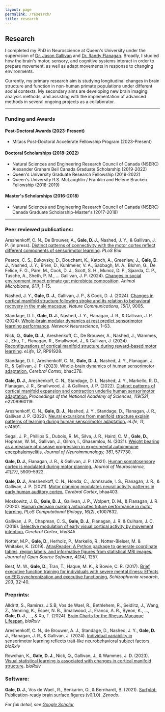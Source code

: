 ```yaml
---
layout: page
permalink: /research/
title: research
---
```


## Research

I completed my PhD in Neuroscience at Queen's University under the supervision of [Dr. Jason Gallivan](http://www.gallivanmaplab.com/) and [Dr. Randy Flanagan](http://www.flanaganlab.com/). Broadly, I studied how the brain's motor, sensory, and cognitive systems interact in order to prepare movement, as well as adapt movements in response to changing environments. 

Currently, my primary research aim is studying longitudinal changes in brain structure and function in non-human primate populations under different social contexts. My secondary aims are developing new brain imaging analysis methods, and assisting with the implementation of advanced methods in several ongoing projects as a collaborator.

---

### Funding and Awards

#### Post-Doctoral Awards (2023-Present)
- Mitacs Post-Doctoral Accelerate Fellowship Program (2023-Present)

#### Doctoral Scholarships (2018-2022)
- Natural Sciences and Engineering Research Council of Canada (NSERC) Alexander Graham Bell Canada Graduate Scholarship (2019-2022)
- Queen's University Graduate Research Fellowship (2019-2022)
- Queen's University R.S. McLaughlin / Franklin and Helene Bracken Fellowship (2018-2019)

#### Master's Scholarships (2016-2018)
- Natural Sciences and Engineering Research Council of Canada (NSERC) Canada Graduate Scholarship-Master's (2017-2018)

---

### Peer reviewed publications:

Areshenkoff, C. N., De Brouwer, A., **Gale, D. J.**, Nashed, J. Y., & Gallivan, J. P. (in press). [Distinct patterns of connectivity with the motor cortex reflect different components of sensorimotor learning](https://doi.org/10.1101/2022.08.16.504134). *PLoS Biol*

Pearce, C. S., Bukovsky, D., Douchant, K., Katoch, A., Greenlaw, J., **Gale, D. J.**, Nashed, J. Y., Brien, D., Kuhlmeier, V. A., Sabbagh, M. A., Blohm, G., De Felice, F. G., Pare, M., Cook, D. J., Scott, S. H., Munoz, D. P., Sjaarda, C. P., Tusche, A., Sheth, P. M., … Gallivan, J. P. (2024). [Changes in social environment impact primate gut microbiota composition](https://doi.org/10.1186/s42523-024-00355-y). *Animal Microbiome*, *6(1)*, 1–15.

Nashed, J. Y., **Gale, D. J.**, Gallivan, J. P., & Cook, D. J. (2024). [Changes in cortical manifold structure following stroke and its relation to behavioral recovery in the male macaque](https://doi.org/10.1038/s41467-024-53365-4). *Nature Communications*, *15(1)*, 9005.

Standage, D. I., **Gale, D. J.**, Nashed, J. Y., Flanagan, J. R., & Gallivan, J. P. (2024). [Whole-brain modular dynamics at rest predict sensorimotor learning performance](https://doi.org/10.1162/netn_a_00420). *Network Neuroscience*, 1–63.

Nick, Q., **Gale, D. J**., Areshenkoff, C., De Brouwer, A., Nashed, J., Wammes, J., Zhu, T., Flanagan, R., Smallwood, J., & Gallivan, J. (2024). [Reconfigurations of cortical manifold structure during reward-based motor learning](https://doi.org/10.7554/eLife.91928.3). *eLife*, *12*, RP91928.

Standage, D. I., Areshenkoff, C. N., <b>Gale, D. J.</b>, Nashed, J. Y., Flanagan, J. R., & Gallivan, J. P. (2023). [Whole-brain dynamics of human sensorimotor adaptation.](https://doi.org/10.1093/cercor/bhac378) *Cerebral Cortex*, bhac378.

**Gale, D. J.**, Areshenkoff, C. N., Standage, D. I., Nashed, J. Y., Markello, R. D., Flanagan, J. R., Smallwood, J., & Gallivan, J. P. (2022). [Distinct patterns of cortical manifold expansion and contraction underlie human sensorimotor adaptation.](https://www.pnas.org/doi/10.1073/pnas.2209960119) *Proceedings of the National Academy of Sciences*, *119(52)*, e2209960119.

Areshenkoff, C. N., <b>Gale, D. J.</b>, Nashed, J. Y., Standage, D., Flanagan, J. R., Gallivan J. P. (2022). [Neural excursions from manifold structure explain patterns of learning during human sensorimotor adaptation.](https://doi.org/10.7554/eLife.74591) *eLife*, *11*, e74591.

Segal, J. P., Phillips S., Dubois, R. M., Silva, J. R., Haird, C. M., <b>Gale, D.</b>, Hopman, W. M., Gallivan, J., Gilron, I., Ghasemlou, N. (2021). [Weight bearing as a measure of disease progression in experimental autoimmune encephalomyelitis.](https://doi.org/10.1016/j.jneuroim.2021.577730) *Journal of Neuroimmunology, 361*, 577730.

**Gale, D. J.**, Flanagan, J. R., & Gallivan, J. P. (2021). [Human somatosensory cortex is modulated during motor planning.](https://doi.org/10.1523/JNEUROSCI.0342-21.2021) *Journal of Neuroscience, 41(27)*, 5909–5922.

**Gale, D. J.**, Areshenkoff, C. N., Honda, C., Johnsrude, I. S., Flanagan, J. R., & Gallivan, J. P. (2021). [Motor planning modulates neural activity patterns in early human auditory cortex.](https://doi.org/10.1093/cercor/bhaa403) *Cerebral Cortex*, bhaa403. 

Moskowitz, J. B., <b>Gale, D. J.</b>, Gallivan, J. P., Wolpert, D. M., & Flanagan, J. R. (2020). [Human decision making anticipates future performance in motor learning.](https://doi.org/10.1371/journal.pcbi.1007632) *PLoS Computational Biology*, *16(2)*, e1007632.

Gallivan, J. P., Chapman, C. S., <b>Gale, D. J.</b>, Flanagan, J. R. & Culham, J. C. (2019). [Selective modulation of early visual cortical activity by movement intention.](https://doi.org/10.1093/cercor/bhy345) *Cerebral Cortex*, bhy345.

Notter, M.P., <b>Gale, D.</b>, Herholz, P., Markello, R., Notter-Bielser, M. & Whitaker, K. (2019). [AtlasReader: A Python package to generate coordinate tables, region labels, and informative figures from statistical MRI images.](https://doi.org/10.21105/joss.01257) *Journal of Open Source Sofware, 4(34),* 1257.

Best, M. W., **Gale, D.**, Tran, T., Haque, M. K., & Bowie, C. R. (2017). [Brief executive function training for individuals with severe mental illness: Effects on EEG synchronization and executive functioning.]((https://doi.org/10.1016/j.schres.2017.08.052)) *Schizophrenia research*, *203*, 32-40. 

### Preprints:

Alldritt, S., Ramirez, J.S.B, Vos de Wael, R., Bethlehem, R., Seidlitz, J., Wang, Z., Nenning, K., Esper, N. B., Smallwood, J., Franco, A. R., Byeon, K., ..., **Gale, D. J.**, ..., & Xu, T. (2024). [Brain Charts for the Rhesus Macaque Lifespan.](https://doi.org/10.1101/2024.08.28.610193) *bioRxiv*

Areshenkoff, C. N., de Brouwer, A. J., Standage, D., Nashed, J. Y., **Gale, D. J.**, Flanagan, J. R., & Gallivan, J. (2024). [Individual variability in sensorimotor learning reflects trait-like neurobehavioral subject factors](https://doi.org/10.1101/2024.04.11.589135). *bioRxiv* 

Rowchan, K., **Gale, D. J.**, Nick, Q., Gallivan, J., & Wammes, J. D. (2023). [Visual statistical learning is associated with changes in cortical manifold structure](https://www.biorxiv.org/content/10.1101/2023.10.24.563271v4). *bioRxiv*

### Software:

**Gale, D. J.**, Vos de Wael., R., Benkarim, O., & Bernhardt, B. (2021). [Surfplot: Publication-ready brain surface figures (v0.1.0)](https://doi.org/10.5281/zenodo.5567926). *Zenodo.*

*For full detail, see [Google Scholar](https://scholar.google.ca/citations?user=j2_4DmEAAAAJ&hl=en)*

